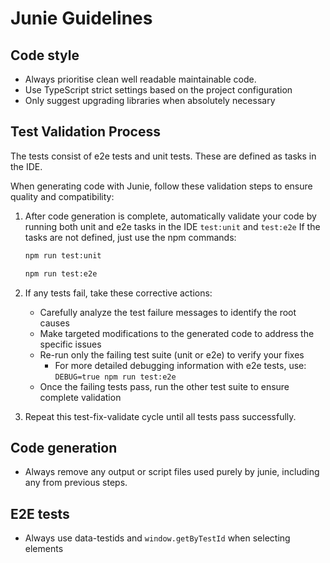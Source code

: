 # Junie Guidelines

## Code style

- Always prioritise clean well readable maintainable code.
- Use TypeScript strict settings based on the project configuration
- Only suggest upgrading libraries when absolutely necessary

## Test Validation Process

The tests consist of e2e tests and unit tests. These are defined as tasks in the IDE.

When generating code with Junie, follow these validation steps to ensure quality and compatibility:

1. After code generation is complete, automatically validate your code by running both unit and e2e tasks in the IDE `test:unit` and `test:e2e`
   If the tasks are not defined, just use the npm commands:
   ```bash
   npm run test:unit
   ```
   ```bash
   npm run test:e2e
   ```

2. If any tests fail, take these corrective actions:
   - Carefully analyze the test failure messages to identify the root causes
   - Make targeted modifications to the generated code to address the specific issues
   - Re-run only the failing test suite (unit or e2e) to verify your fixes
     - For more detailed debugging information with e2e tests, use: `DEBUG=true npm run test:e2e`
   - Once the failing tests pass, run the other test suite to ensure complete validation

3. Repeat this test-fix-validate cycle until all tests pass successfully.

## Code generation

- Always remove any output or script files used purely by junie, including any from previous steps.

## E2E tests

- Always use data-testids and `window.getByTestId` when selecting elements
